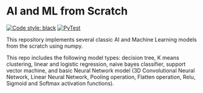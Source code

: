 # AI and ML from Scratch

[![Code style: black](https://img.shields.io/badge/code%20style-black-000000.svg)](https://github.com/psf/black)
[![PyTest](https://github.com/Daraniel/AI-and-ML-from-Scratch/actions/workflows/pytest.yml/badge.svg)](https://github.com/Daraniel/AI-and-ML-from-Scratch/actions/workflows/pytest.yml)

This repository implements several classic AI and Machine Learning models from the scratch using numpy.

This repo includes the following model types: decision tree, K means clustering, linear and logistic regression, naive
bayes classifier, support vector machine, and basic Neural Network model (3D Convolutional Neural Network, Linear Neural
Network, Pooling operation, Flatten operation, Relu, Sigmoid and Softmax activation functions).
